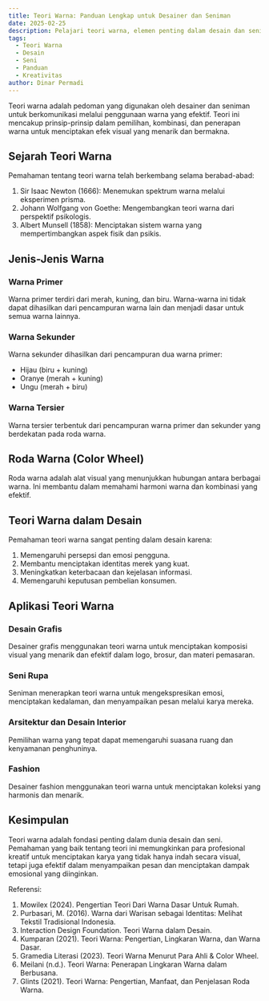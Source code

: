 ```yaml
---
title: Teori Warna: Panduan Lengkap untuk Desainer dan Seniman
date: 2025-02-25
description: Pelajari teori warna, elemen penting dalam desain dan seni. Temukan pengertian, jenis-jenis warna, dan aplikasinya dalam berbagai bidang kreatif.
tags:
  - Teori Warna
  - Desain
  - Seni
  - Panduan
  - Kreativitas
author: Dinar Permadi
---
```


Teori warna adalah pedoman yang digunakan oleh desainer dan seniman untuk berkomunikasi melalui penggunaan warna yang efektif. Teori ini mencakup prinsip-prinsip dalam pemilihan, kombinasi, dan penerapan warna untuk menciptakan efek visual yang menarik dan bermakna.

## Sejarah Teori Warna

Pemahaman tentang teori warna telah berkembang selama berabad-abad:

1. Sir Isaac Newton (1666): Menemukan spektrum warna melalui eksperimen prisma.
2. Johann Wolfgang von Goethe: Mengembangkan teori warna dari perspektif psikologis.
3. Albert Munsell (1858): Menciptakan sistem warna yang mempertimbangkan aspek fisik dan psikis.

## Jenis-Jenis Warna

### Warna Primer

Warna primer terdiri dari merah, kuning, dan biru. Warna-warna ini tidak dapat dihasilkan dari pencampuran warna lain dan menjadi dasar untuk semua warna lainnya.

### Warna Sekunder

Warna sekunder dihasilkan dari pencampuran dua warna primer:

- Hijau (biru + kuning)
- Oranye (merah + kuning)
- Ungu (merah + biru)

### Warna Tersier

Warna tersier terbentuk dari pencampuran warna primer dan sekunder yang berdekatan pada roda warna.

## Roda Warna (Color Wheel)

Roda warna adalah alat visual yang menunjukkan hubungan antara berbagai warna. Ini membantu dalam memahami harmoni warna dan kombinasi yang efektif.

## Teori Warna dalam Desain

Pemahaman teori warna sangat penting dalam desain karena:

1. Memengaruhi persepsi dan emosi pengguna.
2. Membantu menciptakan identitas merek yang kuat.
3. Meningkatkan keterbacaan dan kejelasan informasi.
4. Memengaruhi keputusan pembelian konsumen.

## Aplikasi Teori Warna

### Desain Grafis

Desainer grafis menggunakan teori warna untuk menciptakan komposisi visual yang menarik dan efektif dalam logo, brosur, dan materi pemasaran.

### Seni Rupa

Seniman menerapkan teori warna untuk mengekspresikan emosi, menciptakan kedalaman, dan menyampaikan pesan melalui karya mereka.

### Arsitektur dan Desain Interior

Pemilihan warna yang tepat dapat memengaruhi suasana ruang dan kenyamanan penghuninya.

### Fashion

Desainer fashion menggunakan teori warna untuk menciptakan koleksi yang harmonis dan menarik.

## Kesimpulan

Teori warna adalah fondasi penting dalam dunia desain dan seni. Pemahaman yang baik tentang teori ini memungkinkan para profesional kreatif untuk menciptakan karya yang tidak hanya indah secara visual, tetapi juga efektif dalam menyampaikan pesan dan menciptakan dampak emosional yang diinginkan.

Referensi:

1. Mowilex (2024). Pengertian Teori Dari Warna Dasar Untuk Rumah.
2. Purbasari, M. (2016). Warna dari Warisan sebagai Identitas: Melihat Tekstil Tradisional Indonesia.
3. Interaction Design Foundation. Teori Warna dalam Desain.
4. Kumparan (2021). Teori Warna: Pengertian, Lingkaran Warna, dan Warna Dasar.
5. Gramedia Literasi (2023). Teori Warna Menurut Para Ahli & Color Wheel.
6. Meilani (n.d.). Teori Warna: Penerapan Lingkaran Warna dalam Berbusana.
7. Glints (2021). Teori Warna: Pengertian, Manfaat, dan Penjelasan Roda Warna.
